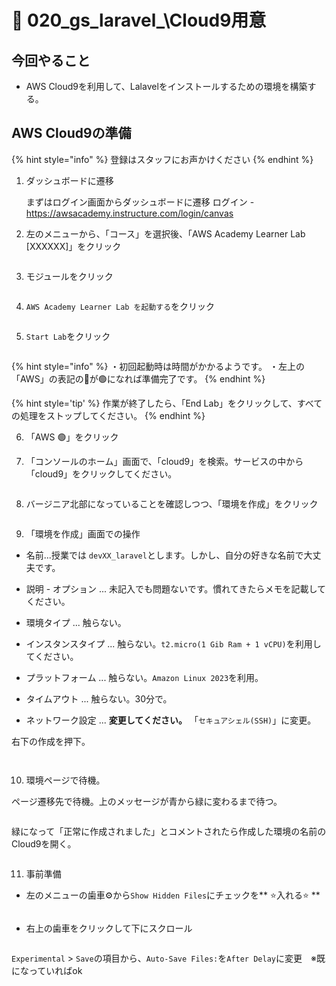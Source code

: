 # 🍥 020\_gs\_laravel_\Cloud9用意

## 今回やること

- AWS Cloud9を利用して、Lalavelをインストールするための環境を構築する。

## AWS Cloud9の準備

{% hint style="info" %}
登録はスタッフにお声かけください
{% endhint %}

1. ダッシュボードに遷移
   
   まずはログイン画面からダッシュボードに遷移
   ログイン - https://awsacademy.instructure.com/login/canvas


2. 左のメニューから、「コース」を選択後、「AWS Academy Learner Lab [XXXXXX]」をクリック

<figure><img src=".gitbook/assets/laravel/001/laravel_001.png" alt=""></figure>

3. モジュールをクリック

<figure><img src=".gitbook/assets/laravel/001/laravel_002.png" alt=""></figure>

4. `AWS Academy Learner Lab を起動する`をクリック

<figure><img src=".gitbook/assets/laravel/001/laravel_003.png" alt=""></figure>

5. `Start Lab`をクリック

<figure><img src=".gitbook/assets/laravel/001/laravel_004.png" alt=""></figure>


{% hint style="info" %}
・初回起動時は時間がかかるようです。
・左上の「AWS」の表記の🔴が🟢になれば準備完了です。
{% endhint %}

{% hint style='tip' %}
作業が終了したら、「End Lab」をクリックして、すべての処理をストップしてください。
{% endhint %}

6. 「AWS 🟢」をクリック

7. 「コンソールのホーム」画面で、「cloud9」を検索。サービスの中から「cloud9」をクリックしてください。

<figure><img src=".gitbook/assets/laravel/001/laravel_005.png" alt=""></figure>

8. バージニア北部になっていることを確認しつつ、「環境を作成」をクリック

<figure><img src=".gitbook/assets/laravel/001/laravel_006.png" alt=""></figure>


9. 「環境を作成」画面での操作

- 名前...授業では `devXX_laravel`とします。しかし、自分の好きな名前で大丈夫です。
- 説明 - オプション ... 未記入でも問題ないです。慣れてきたらメモを記載してください。
- 環境タイプ ... 触らない。
- インスタンスタイプ ... 触らない。`t2.micro(1 Gib Ram + 1 vCPU)`を利用してください。
- プラットフォーム ... 触らない。`Amazon Linux 2023`を利用。
- タイムアウト ... 触らない。30分で。

- ネットワーク設定 ... **変更してください。** 「`セキュアシェル(SSH)`」に変更。

右下の作成を押下。

<figure><img src=".gitbook/assets/laravel/001/laravel_007.png" alt=""></figure>
<figure><img src=".gitbook/assets/laravel/001/laravel_008.png" alt=""></figure>
 
10. 環境ページで待機。

ページ遷移先で待機。上のメッセージが青から緑に変わるまで待つ。
<figure><img src=".gitbook/assets/laravel/001/laravel_009.png" alt=""></figure>



緑になって「正常に作成されました」とコメントされたら作成した環境の名前のCloud9を開く。
<figure><img src=".gitbook/assets/laravel/001/laravel_010.png" alt=""></figure>


11. 事前準備

- 左のメニューの歯車⚙️から`Show Hidden Files`にチェックを** ⭐️入れる⭐️ **

<figure><img src=".gitbook/assets/laravel/001/laravel_011.png" alt=""></figure>

- 右上の歯車をクリックして下にスクロール

<figure><img src=".gitbook/assets/laravel/001/laravel_012.png" alt=""></figure>


`Experimental` > `Save`の項目から、`Auto-Save Files:`を`After Delay`に変更　※既になっていればok